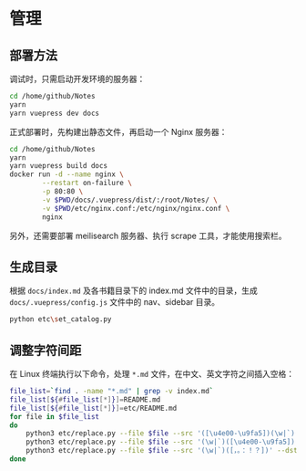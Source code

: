 # 管理

## 部署方法

调试时，只需启动开发环境的服务器：
```sh
cd /home/github/Notes
yarn
yarn vuepress dev docs
```

正式部署时，先构建出静态文件，再启动一个 Nginx 服务器：
```sh
cd /home/github/Notes
yarn
yarn vuepress build docs
docker run -d --name nginx \
        --restart on-failure \
        -p 80:80 \
        -v $PWD/docs/.vuepress/dist/:/root/Notes/ \
        -v $PWD/etc/nginx.conf:/etc/nginx/nginx.conf \
        nginx
```

另外，还需要部署 meilisearch 服务器、执行 scrape 工具，才能使用搜索栏。

## 生成目录

根据 `docs/index.md` 及各书籍目录下的 index.md 文件中的目录，生成 `docs/.vuepress/config.js` 文件中的 nav、sidebar 目录。
```sh
python etc\set_catalog.py
```

## 调整字符间距

在 Linux 终端执行以下命令，处理 `*.md` 文件，在中文、英文字符之间插入空格：
```sh
file_list=`find . -name "*.md" | grep -v index.md`
file_list[${#file_list[*]}]=README.md
file_list[${#file_list[*]}]=etc/README.md
for file in $file_list
do
    python3 etc/replace.py --file $file --src '([\u4e00-\u9fa5])(\w|`)' --dst '$1 $2'
    python3 etc/replace.py --file $file --src '(\w|`)([\u4e00-\u9fa5])' --dst '$1 $2'
    python3 etc/replace.py --file $file --src '(\w|`)([，。：！？])' --dst '$1 $2'
done
```
